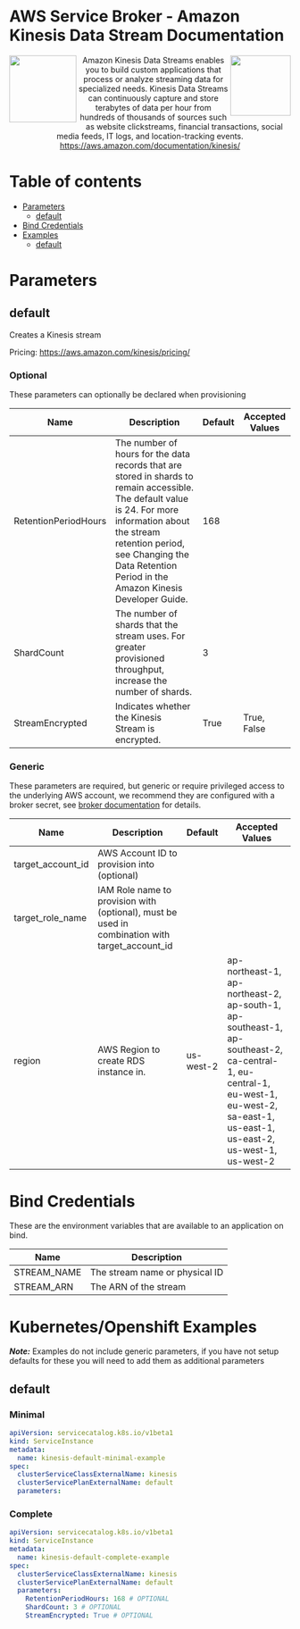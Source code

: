 # AWS Service Broker - Amazon Kinesis Data Stream Documentation

<img  align="left" src="https://s3.amazonaws.com/awsservicebroker/icons/aws-service-broker.png" width="120"><img align="right" src="https://s3.amazonaws.com/awsservicebroker/icons/AmazonKinesis_LARGE.png" width="108"> <p align="center">Amazon Kinesis Data Streams enables you to build custom applications that process or analyze streaming data for specialized needs. Kinesis Data Streams can continuously capture and store terabytes of data per hour from hundreds of thousands of sources such as website clickstreams, financial transactions, social media feeds, IT logs, and location-tracking events.
https://aws.amazon.com/documentation/kinesis/</p>

Table of contents
=================

* [Parameters](#parameters)
  * [default](#param-default)
* [Bind Credentials](#bind-credentials)
* [Examples](#kubernetes-openshift-examples)
  * [default](#example-default)

<a id="parameters" />

# Parameters

<a id="param-default" />

## default

Creates a Kinesis stream

Pricing: https://aws.amazon.com/kinesis/pricing/


### Optional

These parameters can optionally be declared when provisioning

Name           | Description     | Default         | Accepted Values
-------------- | --------------- | --------------- | ---------------
RetentionPeriodHours|The number of hours for the data records that are stored in shards to remain accessible. The default value is 24. For more information about the stream retention period, see Changing the Data Retention Period in the Amazon Kinesis Developer Guide.|168|
ShardCount|The number of shards that the stream uses. For greater provisioned throughput, increase the number of shards.|3|
StreamEncrypted|Indicates whether the Kinesis Stream is encrypted.|True|True, False

### Generic

These parameters are required, but generic or require privileged access to the underlying AWS account, we recommend they are configured with a broker secret, see [broker documentation](/docs/) for details.

Name           | Description     | Default         | Accepted Values
-------------- | --------------- | --------------- | ---------------
target_account_id|AWS Account ID to provision into (optional)||
target_role_name|IAM Role name to provision with (optional), must be used in combination with target_account_id||
region|AWS Region to create RDS instance in.|us-west-2|ap-northeast-1, ap-northeast-2, ap-south-1, ap-southeast-1, ap-southeast-2, ca-central-1, eu-central-1, eu-west-1, eu-west-2, sa-east-1, us-east-1, us-east-2, us-west-1, us-west-2

<a id="bind-credentials" />

# Bind Credentials

These are the environment variables that are available to an application on bind.

Name           | Description
-------------- | ---------------
STREAM_NAME|The stream name or physical ID
STREAM_ARN|The ARN of the stream

<a id="kubernetes-openshift-examples" />

# Kubernetes/Openshift Examples

***Note:*** Examples do not include generic parameters, if you have not setup defaults for these you will need to add
them as additional parameters

<a id="example-default" />

## default

### Minimal
```yaml
apiVersion: servicecatalog.k8s.io/v1beta1
kind: ServiceInstance
metadata:
  name: kinesis-default-minimal-example
spec:
  clusterServiceClassExternalName: kinesis
  clusterServicePlanExternalName: default
  parameters:
```

### Complete
```yaml
apiVersion: servicecatalog.k8s.io/v1beta1
kind: ServiceInstance
metadata:
  name: kinesis-default-complete-example
spec:
  clusterServiceClassExternalName: kinesis
  clusterServicePlanExternalName: default
  parameters:
    RetentionPeriodHours: 168 # OPTIONAL
    ShardCount: 3 # OPTIONAL
    StreamEncrypted: True # OPTIONAL
```

